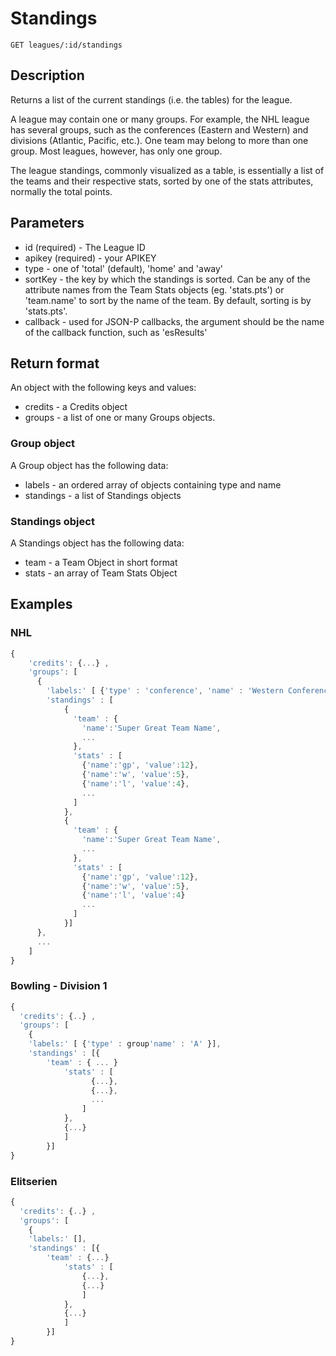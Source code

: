 # Standings

    GET leagues/:id/standings

## Description
Returns a list of the current standings (i.e. the tables) for the league. 

A league may contain one or many groups. For example, the NHL league has several groups, such as the conferences (Eastern and Western) and divisions (Atlantic, Pacific, etc.). One team may belong to more than one group. Most leagues, however, has only one group. 

The league standings, commonly visualized as a table, is essentially a list of the teams and their respective stats, sorted by one of the stats attributes, normally the total points. 

## Parameters
* id (required) - The League ID
* apikey (required) - your APIKEY
* type - one of 'total' (default), 'home' and 'away' 
* sortKey - the key by which the standings is sorted. Can be any of the attribute names from the Team Stats objects (eg. 'stats.pts') or 'team.name' to sort by the name of the team. By default, sorting is by 'stats.pts'.   
* callback - used for JSON-P callbacks, the argument should be the name of the callback function, such as 'esResults' 

## Return format
An object with the following keys and values:
* credits - a Credits object
* groups - a list of one or many Groups objects.   

### Group object
A Group object has the following data: 
* labels - an ordered array of objects containing type and name
* standings - a list of Standings objects

### Standings object
A Standings object has the following data: 
* team - a Team Object in short format
* stats - an array of Team Stats Object

## Examples

### NHL
```javascript	
{ 
	'credits': {...} ,
	'groups': [
  	  { 
  	    'labels:' [ {'type' : 'conference', 'name' : 'Western Conference' }, {'type' : 'division', 'name' : 'Central Division' }],
  	    'standings' : [
  	    	{
  	    	  'team' : {
  	    	    'name':'Super Great Team Name',
  	    	    ...
  	    	  },
  	    	  'stats' : [
  	    	    {'name':'gp', 'value':12},
  	    	    {'name':'w', 'value':5},
  	    	    {'name':'l', 'value':4},
  	    	    ...
  	    	  ]	
  	    	},
  	    	{
  	    	  'team' : {
  	    	    'name':'Super Great Team Name',
  	    	    ...
  	    	  },
  	    	  'stats' : [
  	    	    {'name':'gp', 'value':12},
  	    	    {'name':'w', 'value':5},
  	    	    {'name':'l', 'value':4}
  	    	    ...
  	    	  ]	
  	    	}]
  	  },
  	  ...
  	]
}
```
            

### Bowling - Division 1
```javascript
{ 
  'credits': {..} ,
  'groups': [
  	{ 
  	'labels:' [ {'type' : group'name' : 'A' }],
  	'standings' : [{
		'team' : { ... }
        	'stats' : [
        		  {...}, 
        		  {...},
        		  ...
        		]
        	},
        	{...}
        	]
        }]
}
```

### Elitserien
	
```javascript
{ 
  'credits': {..} ,
  'groups': [
  	{ 
  	'labels:' [],
  	'standings' : [{
		'team' : {...}
        	'stats' : [
        		{...},
        		{...}
        		]
        	},
        	{...}
        	]
        }]
}
```


	
        	
